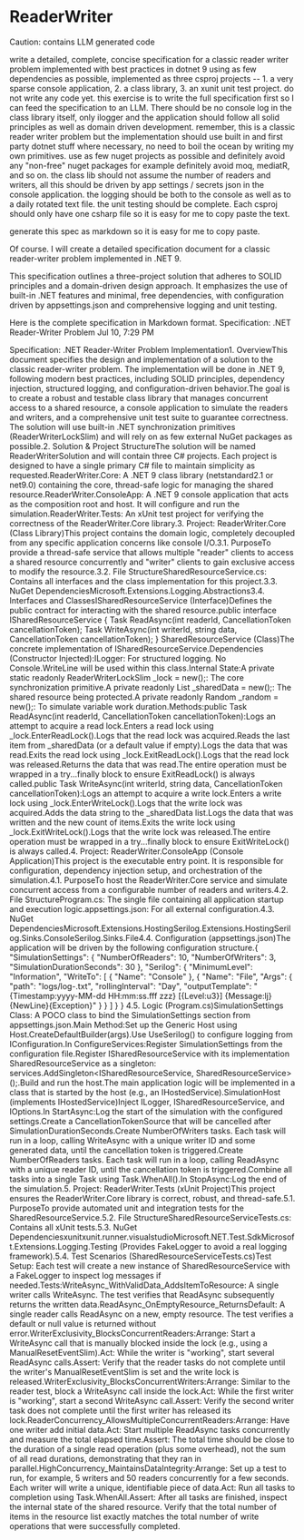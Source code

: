 # ReaderWriter

Caution: contains LLM generated code 

write a detailed, complete, concise specification for a classic reader writer problem implemented with best practices in dotnet 9 using as few dependencies as possible, implemented as three csproj projects -- 1. a very sparse console application, 2. a class library, 3. an xunit unit test project. do not write any code yet. this exercise is to write the full specification first so I can feed the specification to an LLM. There should be no console log in the class library itself, only ilogger<T> and the application should follow all solid principles as well as domain driven development. remember, this is a classic reader writer problem but the implementation should use built in and first party dotnet stuff where necessary, no need to boil the ocean by writing my own primitives. use as few nuget projects as possible and definitely avoid any "non-free" nuget packages for example definitely avoid moq, mediatR, and so on. the class lib should not assume the number of readers and writers, all this should be driven by app settings / secrets json in the console application. the logging should be both to the console as well as to a daily rotated text file. the unit testing should be complete. Each csproj should only have one csharp file so it is easy for me to copy paste the text. 


generate this spec as markdown so it is easy for me to copy paste. 
































































































Of course. I will create a detailed specification document for a classic reader-writer problem implemented in .NET 9.

This specification outlines a three-project solution that adheres to SOLID principles and a domain-driven design approach. It emphasizes the use of built-in .NET features and minimal, free dependencies, with configuration driven by appsettings.json and comprehensive logging and unit testing.

Here is the complete specification in Markdown format.
Specification: .NET Reader-Writer Problem
Jul 10, 7:29 PM



Specification: .NET Reader-Writer Problem Implementation1. OverviewThis document specifies the design and implementation of a solution to the classic reader-writer problem. The implementation will be done in .NET 9, following modern best practices, including SOLID principles, dependency injection, structured logging, and configuration-driven behavior.The goal is to create a robust and testable class library that manages concurrent access to a shared resource, a console application to simulate the readers and writers, and a comprehensive unit test suite to guarantee correctness. The solution will use built-in .NET synchronization primitives (ReaderWriterLockSlim) and will rely on as few external NuGet packages as possible.2. Solution & Project StructureThe solution will be named ReaderWriterSolution and will contain three C# projects. Each project is designed to have a single primary C# file to maintain simplicity as requested.ReaderWriter.Core: A .NET 9 class library (netstandard2.1 or net9.0) containing the core, thread-safe logic for managing the shared resource.ReaderWriter.ConsoleApp: A .NET 9 console application that acts as the composition root and host. It will configure and run the simulation.ReaderWriter.Tests: An xUnit test project for verifying the correctness of the ReaderWriter.Core library.3. Project: ReaderWriter.Core (Class Library)This project contains the domain logic, completely decoupled from any specific application concerns like console I/O.3.1. PurposeTo provide a thread-safe service that allows multiple "reader" clients to access a shared resource concurrently and "writer" clients to gain exclusive access to modify the resource.3.2. File StructureSharedResourceService.cs: Contains all interfaces and the class implementation for this project.3.3. NuGet DependenciesMicrosoft.Extensions.Logging.Abstractions3.4. Interfaces and ClassesISharedResourceService (Interface)Defines the public contract for interacting with the shared resource.public interface ISharedResourceService
{
    Task<string> ReadAsync(int readerId, CancellationToken cancellationToken);
    Task WriteAsync(int writerId, string data, CancellationToken cancellationToken);
}
SharedResourceService (Class)The concrete implementation of ISharedResourceService.Dependencies (Constructor Injected):ILogger<SharedResourceService>: For structured logging. No Console.WriteLine will be used within this class.Internal State:A private static readonly ReaderWriterLockSlim _lock = new();: The core synchronization primitive.A private readonly List<string> _sharedData = new();: The shared resource being protected.A private readonly Random _random = new();: To simulate variable work duration.Methods:public Task<string> ReadAsync(int readerId, CancellationToken cancellationToken):Logs an attempt to acquire a read lock.Enters a read lock using _lock.EnterReadLock().Logs that the read lock was acquired.Reads the last item from _sharedData (or a default value if empty).Logs the data that was read.Exits the read lock using _lock.ExitReadLock().Logs that the read lock was released.Returns the data that was read.The entire operation must be wrapped in a try...finally block to ensure ExitReadLock() is always called.public Task WriteAsync(int writerId, string data, CancellationToken cancellationToken):Logs an attempt to acquire a write lock.Enters a write lock using _lock.EnterWriteLock().Logs that the write lock was acquired.Adds the data string to the _sharedData list.Logs the data that was written and the new count of items.Exits the write lock using _lock.ExitWriteLock().Logs that the write lock was released.The entire operation must be wrapped in a try...finally block to ensure ExitWriteLock() is always called.4. Project: ReaderWriter.ConsoleApp (Console Application)This project is the executable entry point. It is responsible for configuration, dependency injection setup, and orchestration of the simulation.4.1. PurposeTo host the ReaderWriter.Core service and simulate concurrent access from a configurable number of readers and writers.4.2. File StructureProgram.cs: The single file containing all application startup and execution logic.appsettings.json: For all external configuration.4.3. NuGet DependenciesMicrosoft.Extensions.HostingSerilog.Extensions.HostingSerilog.Sinks.ConsoleSerilog.Sinks.File4.4. Configuration (appsettings.json)The application will be driven by the following configuration structure.{
  "SimulationSettings": {
    "NumberOfReaders": 10,
    "NumberOfWriters": 3,
    "SimulationDurationSeconds": 30
  },
  "Serilog": {
    "MinimumLevel": "Information",
    "WriteTo": [
      {
        "Name": "Console"
      },
      {
        "Name": "File",
        "Args": {
          "path": "logs/log-.txt",
          "rollingInterval": "Day",
          "outputTemplate": "{Timestamp:yyyy-MM-dd HH:mm:ss.fff zzz} [{Level:u3}] {Message:lj}{NewLine}{Exception}"
        }
      }
    ]
  }
}
4.5. Logic (Program.cs)SimulationSettings Class: A POCO class to bind the SimulationSettings section from appsettings.json.Main Method:Set up the Generic Host using Host.CreateDefaultBuilder(args).Use UseSerilog() to configure logging from IConfiguration.In ConfigureServices:Register SimulationSettings from the configuration file.Register ISharedResourceService with its implementation SharedResourceService as a singleton: services.AddSingleton<ISharedResourceService, SharedResourceService>();.Build and run the host.The main application logic will be implemented in a class that is started by the host (e.g., an IHostedService).SimulationHost (implements IHostedService)Inject ILogger<SimulationHost>, ISharedResourceService, and IOptions<SimulationSettings>.In StartAsync:Log the start of the simulation with the configured settings.Create a CancellationTokenSource that will be cancelled after SimulationDurationSeconds.Create NumberOfWriters tasks. Each task will run in a loop, calling WriteAsync with a unique writer ID and some generated data, until the cancellation token is triggered.Create NumberOfReaders tasks. Each task will run in a loop, calling ReadAsync with a unique reader ID, until the cancellation token is triggered.Combine all tasks into a single Task using Task.WhenAll().In StopAsync:Log the end of the simulation.5. Project: ReaderWriter.Tests (xUnit Project)This project ensures the ReaderWriter.Core library is correct, robust, and thread-safe.5.1. PurposeTo provide automated unit and integration tests for the SharedResourceService.5.2. File StructureSharedResourceServiceTests.cs: Contains all xUnit tests.5.3. NuGet Dependenciesxunitxunit.runner.visualstudioMicrosoft.NET.Test.SdkMicrosoft.Extensions.Logging.Testing (Provides FakeLogger to avoid a real logging framework).5.4. Test Scenarios (SharedResourceServiceTests.cs)Test Setup: Each test will create a new instance of SharedResourceService with a FakeLogger<SharedResourceService> to inspect log messages if needed.Tests:WriteAsync_WithValidData_AddsItemToResource: A single writer calls WriteAsync. The test verifies that ReadAsync subsequently returns the written data.ReadAsync_OnEmptyResource_ReturnsDefault: A single reader calls ReadAsync on a new, empty resource. The test verifies a default or null value is returned without error.WriterExclusivity_BlocksConcurrentReaders:Arrange: Start a WriteAsync call that is manually blocked inside the lock (e.g., using a ManualResetEventSlim).Act: While the writer is "working", start several ReadAsync calls.Assert: Verify that the reader tasks do not complete until the writer's ManualResetEventSlim is set and the write lock is released.WriterExclusivity_BlocksConcurrentWriters:Arrange: Similar to the reader test, block a WriteAsync call inside the lock.Act: While the first writer is "working", start a second WriteAsync call.Assert: Verify the second writer task does not complete until the first writer has released its lock.ReaderConcurrency_AllowsMultipleConcurrentReaders:Arrange: Have one writer add initial data.Act: Start multiple ReadAsync tasks concurrently and measure the total elapsed time.Assert: The total time should be close to the duration of a single read operation (plus some overhead), not the sum of all read durations, demonstrating that they ran in parallel.HighConcurrency_MaintainsDataIntegrity:Arrange: Set up a test to run, for example, 5 writers and 50 readers concurrently for a few seconds. Each writer will write a unique, identifiable piece of data.Act: Run all tasks to completion using Task.WhenAll.Assert: After all tasks are finished, inspect the internal state of the shared resource. Verify that the total number of items in the resource list exactly matches the total number of write operations that were successfully completed.






























































